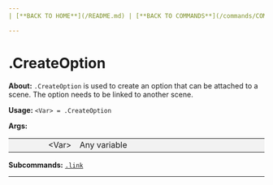 ```yaml
---
| [**BACK TO HOME**](/README.md) | [**BACK TO COMMANDS**](/commands/COMMANDS.md) |

---
```

# .CreateOption

**About:**
```.CreateOption``` is used to create an option that can be attached to a scene.
The option needs to be linked to another scene.

**Usage:**
```<Var> = .CreateOption```

**Args:**

<style>
td, th {
   border: none!important;
}
</style>

<style>
td:nth-child(1) {
  width: 150px;
  }

/* the second */
td:nth-child(2) {
  width: 500px;
}

.niceTables thg {
background: grey;
word-wrap: break-word;
text-align: center;
}
.niceTables tr:nth-child(1) { background: #F2F2F2; }
.niceTables tr:nth-child(2) { background: #F2F2F2; }
.niceTables tr:nth-child(3) { background: #F2F2F2; }
.niceTables tr:nth-child(4) { background: #F2F2F2; }
.niceTables tr:nth-child(5) { background: #F2F2F2; }
.niceTables tr:nth-child(6) { background: #F2F2F2; }
</style>

<div class="niceTables">

| | |
|------------:|:--------------------|
| \<Var\> | Any variable |

</div>

**Subcommands:** [```.link```](/commands/createOption/LINK.md)

---